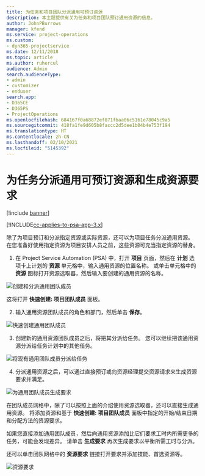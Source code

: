 ```yaml
---
title: 为任务和项目团队分派通用可预订资源
description: 本主题提供有关为任务和项目团队预订通用资源的信息。
author: JohnPBurrows
manager: kfend
ms.service: project-operations
ms.custom:
- dyn365-projectservice
ms.date: 12/11/2018
ms.topic: article
ms.author: ruhercul
audience: Admin
search.audienceType:
- admin
- customizer
- enduser
search.app:
- D365CE
- D365PS
- ProjectOperations
ms.openlocfilehash: 684167f0a68872ef871fbaa06c5161e78045c9a5
ms.sourcegitcommit: 418fa1fe9d605b8faccc2d5dee1b04b4e753f194
ms.translationtype: HT
ms.contentlocale: zh-CN
ms.lasthandoff: 02/10/2021
ms.locfileid: "5145392"
---
```

# <a name="assign-generic-bookable-resources-to-a-task-and-generate-resource-requirements"></a>为任务分派通用可预订资源和生成资源要求 

[!include [banner](../includes/psa-now-project-operations.md)]

[!INCLUDE[cc-applies-to-psa-app-3.x](../includes/cc-applies-to-psa-app-3x.md)]

除了为项目预订和分派指定资源或实际资源，还可以为项目任务分派通用资源。 在您准备好使用指定资源为项目安排人员之前，这些资源可充当指定资源的替身。 

1. 在 Project Service Automation (PSA) 中，打开 **项目** 页面，然后在 **计划** 选项卡上计划的 **资源** 单元格中，输入通用资源的位置名称。 或单击单元格中的 **资源** 图标打开资源选取器，然后输入要创建的通用资源的名称。

![创建和分派通用团队成员](media/RM-how-to-9.png)

这将打开 **快速创建: 项目团队成员** 面板。 

2. 输入通用资源团队成员的角色和部门，然后单击 **保存**。

![快速创建通用团队成员](media/RM-how-to-10.png)

3. 创建新的通用资源团队成员之后，将把其分派给任务。 您可以继续把该通用资源分派给任务计划中的其他任务。

![将现有通用团队成员分派给任务](media/RM-how-to-11.png)

4. 分派通用资源之后，可以通过直接预订或向资源经理提交资源请求来生成资源要求并满足。

![为通用团队成员生成要求](media/RM-how-to-12.png)

在团队成员网格中，除了可以按照上面的介绍使用资源选取器，还可以直接生成通用资源。 将添加资源和基于 **快速创建: 项目团队成员** 面板中指定的开始/结束日期和分配方法的资源要求。

如果您直接添加通用团队成员，然后向通用资源添加比它们要求工时内所需更多的任务，可能会发现差异。 请单击 **生成要求** 再次生成要求以平衡所需工时与分派。

还可以单击团队网格中的 **资源要求** 链接打开要求并添加技能、首选资源等。

![资源要求](media/RM-how-to-13.png)

